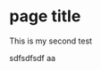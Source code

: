 <properties 
        pageTitle="page title" 
        description="描述" 
        services="powerbi" 
        documentationCenter="" 
        authors="HeidiSteen" />

# page title

This is my second test

sdfsdfsdf aa